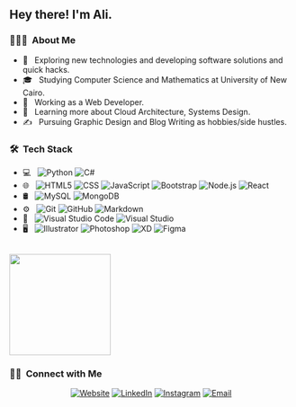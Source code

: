 

<h2> Hey there! I'm Ali.</h2>

<h3> 👨🏻‍💻 &nbsp;About Me </h3>

- 🤔 &nbsp; Exploring new technologies and developing software solutions and quick hacks.
- 🎓 &nbsp; Studying Computer Science and Mathematics at University of New Cairo.
- 💼 &nbsp; Working as a Web Developer.
- 🌱 &nbsp; Learning more about Cloud Architecture, Systems Design.
- ✍️ &nbsp; Pursuing Graphic Design and Blog Writing as hobbies/side hustles.

<h3> 🛠 &nbsp;Tech Stack</h3>

- 💻 &nbsp;
  ![Python](https://img.shields.io/badge/-Python-333333?style=flat&logo=python)
  ![C#](https://img.shields.io/badge/-C++-333333?style=flat&logo=C%2B%2B&logoColor=00599C)
- 🌐 &nbsp;
  ![HTML5](https://img.shields.io/badge/-HTML5-333333?style=flat&logo=HTML5)
  ![CSS](https://img.shields.io/badge/-CSS-333333?style=flat&logo=CSS3&logoColor=1572B6)
  ![JavaScript](https://img.shields.io/badge/-JavaScript-333333?style=flat&logo=javascript)
  ![Bootstrap](https://img.shields.io/badge/-Bootstrap-333333?style=flat&logo=bootstrap&logoColor=563D7C)
  ![Node.js](https://img.shields.io/badge/-Node.js-333333?style=flat&logo=node.js)
  ![React](https://img.shields.io/badge/-React-333333?style=flat&logo=react)
- 🛢 &nbsp;
  ![MySQL](https://img.shields.io/badge/-MySQL-333333?style=flat&logo=mysql)
  ![MongoDB](https://img.shields.io/badge/-MongoDB-333333?style=flat&logo=mongodb)
- ⚙️ &nbsp;
  ![Git](https://img.shields.io/badge/-Git-333333?style=flat&logo=git)
  ![GitHub](https://img.shields.io/badge/-GitHub-333333?style=flat&logo=github)
  ![Markdown](https://img.shields.io/badge/-Markdown-333333?style=flat&logo=markdown)
- 🔧 &nbsp;
  ![Visual Studio Code](https://img.shields.io/badge/-Visual%20Studio%20Code-333333?style=flat&logo=visual-studio-code&logoColor=007ACC)
  ![Visual Studio](https://img.shields.io/badge/-Visual%20Studio%20-333333?style=flat&logo=visual-studio&logoColor=007ACC)
- 🖥 &nbsp;
  ![Illustrator](https://img.shields.io/badge/-Illustrator-333333?style=flat&logo=adobe-illustrator)
  ![Photoshop](https://img.shields.io/badge/-Photoshop-333333?style=flat&logo=adobe-photoshop)
  ![XD](https://img.shields.io/badge/-XD-333333?style=flat&logo=adobe-xd)
  ![Figma](https://img.shields.io/badge/-Figma-333333?style=flat&logo=Figma)

<br/>

<a href="https://github.com/AliEissa74">
  <img height="180em" src="https://github-readme-stats.vercel.app/api?username=AVS1508&theme=buefy&show_icons=true" />
</a>

<br/>

<h3> 🤝🏻 &nbsp;Connect with Me </h3>

<p align="center">
<a href="https://ali-prof-website.netlify.app/"><img alt="Website" src="https://img.shields.io/badge/Website-www.ali-prof-website.netlify.com-blue?style=flat-square&logo=google-chrome"></a>
<a href="www.linkedin.com/in/ALI1901"><img alt="LinkedIn" src="https://img.shields.io/badge/LinkedIn-Ali%20Sayed%20Singh-blue?style=flat-square&logo=linkedin"></a>
<a href="https://www.instagram.com/ali_eissa_74/"><img alt="Instagram" src="https://img.shields.io/badge/Instagram-ali_eissa_74-blue?style=flat-square&logo=instagram"></a>
<a href="engalisayed66@gmail.com"><img alt="Email" src="https://img.shields.io/badge/Email-engalisayed66@gmail.com-blue?style=flat-square&logo=gmail"></a>
</p>
